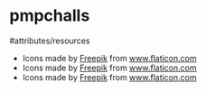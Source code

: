 # pmpchalls



#attributes/resources
- <div>Icons made by <a href="https://www.flaticon.com/authors/freepik" title="Freepik">Freepik</a> from
        <a href="https://www.flaticon.com/" title="Flaticon">www.flaticon.com</a></div>
        
- <div>Icons made by <a href="https://www.flaticon.com/authors/freepik" title="Freepik">Freepik</a> from
    <a href="https://www.flaticon.com/"  title="Flaticon">www.flaticon.com</a></div>
    
- <div>Icons made by <a href="https://www.flaticon.com/<?=_('authors/')?>freepik" title="Freepik">Freepik</a> from 
    <a href="https://www.flaticon.com/" title="Flaticon">www.flaticon.com</a></div>